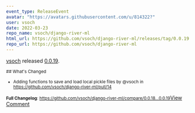 ```yaml
---
event_type: ReleaseEvent
avatar: "https://avatars.githubusercontent.com/u/814322?"
user: vsoch
date: 2022-03-23
repo_name: vsoch/django-river-ml
html_url: https://github.com/vsoch/django-river-ml/releases/tag/0.0.19
repo_url: https://github.com/vsoch/django-river-ml
---
```


<a href='https://github.com/vsoch' target='_blank'>vsoch</a> released <a href='https://github.com/vsoch/django-river-ml/releases/tag/0.0.19' target='_blank'>0.0.19</a>.

<small>## What's Changed
* Adding functions to save and load local pickle files by @vsoch in https://github.com/vsoch/django-river-ml/pull/14


**Full Changelog**: https://github.com/vsoch/django-river-ml/compare/0.0.18...0.0.19</small><a href='https://github.com/vsoch/django-river-ml/releases/tag/0.0.19' target='_blank'>View Comment</a>